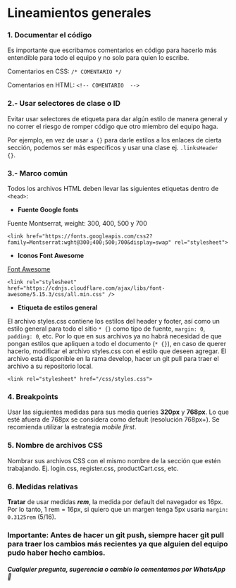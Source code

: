 # Lineamientos generales
### 1. Documentar el código
Es importante que escribamos comentarios en código para hacerlo más entendible para todo el equipo y no solo para quien lo escribe.

Comentarios en CSS: `/* COMENTARIO */`

Comentarios en HTML: `<!-- COMENTARIO  -->`

### 2.- Usar selectores de clase o ID
Evitar usar selectores de etiqueta para dar algún estilo de manera general y no correr el riesgo de romper código que otro miembro del equipo haga.

Por ejemplo, en vez de usar `a {}` para darle estilos a los enlaces de cierta sección, podemos ser más específicos y usar una clase ej. `.linksHeader {}`.

### 3.- Marco común

Todos los archivos HTML deben llevar las siguientes etiquetas dentro de `<head>`:

-  **Fuente Google fonts**

Fuente Montserrat, weight: 300, 400, 500 y 700

`<link href="https://fonts.googleapis.com/css2?family=Montserrat:wght@300;400;500;700&display=swap" rel="stylesheet">`

- **Iconos Font Awesome**

[Font Awesome](https://fontawesome.com)

`<link rel="stylesheet" href="https://cdnjs.cloudflare.com/ajax/libs/font-awesome/5.15.3/css/all.min.css" />`

- **Etiqueta de estilos general** 

El archivo styles.css contiene los estilos del header y footer, así como un estilo general para todo el sitio  `* {}` como tipo de fuente, `margin: 0`, `padding: 0`, etc. Por lo que en sus archivos ya no habrá necesidad de que pongan estilos que apliquen a todo el documento (`* {}`), en caso de querer hacerlo, modificar el archivo styles.css con el estilo que deseen agregar.
El archivo  está disponible en la rama develop, hacer un git pull para traer el archivo a su repositorio local.

`<link rel="stylesheet" href="/css/styles.css">`

### 4. Breakpoints
Usar las siguientes medidas para sus media queries **320px** y  **768px**. Lo que esté afuera de 768px se considera como default (resolución 768px+). Se recomienda utilizar la estrategia _mobile first_.

### 5. Nombre de archivos CSS
Nombrar sus archivos CSS con el mismo nombre de la sección que estén trabajando. Ej. login.css, register.css, productCart.css, etc.

### 6. Medidas relativas

**Tratar** de usar medidas **_rem_**, la medida por default del navegador es 16px. Por lo tanto, 1 rem = 16px, si quiero que un margen tenga 5px usaria `margin: 0.3125rem` (5/16).

### Importante: Antes de hacer un git push, siempre hacer git pull para traer los cambios más recientes ya que alguien del equipo pudo haber hecho cambios.

##### Cualquier pregunta, sugerencia o cambio lo comentamos por WhatsApp 🤠
